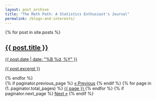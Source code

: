 ```yaml
---
layout: post_archive
title: "The Math Path: A Statistics Enthusiast's Journal"
permalink: /blogs-and-interests/
---
```


<div class="blogs-and-interests">
  <div class="blog-cards-container">
  {% for post in site.posts %}
    <a href="{{ post.url | relative_url }}" class="blog-card">
      <div class="blog-image" style="background-image: url('{{ post.image | default: '/assets/default-image.jpg' }}');"></div>
      <div class="blog-content">
        <h2>{{ post.title }}</h2>
        <p class="blog-meta">{{ post.date | date: "%B %d, %Y" }}</p>
        <p>{{ post.excerpt }}</p>
      </div>
    </a>
  {% endfor %}
</div>

  <div class="pagination">
    {% if paginator.previous_page %}
      <a href="{{ paginator.previous_page_path | relative_url }}">&laquo; Previous</a>
    {% endif %}
    {% for page in (1..paginator.total_pages) %}
      <a href="{{ paginator.paginate_path | replace: ':num', page | relative_url }}"
         class="{% if page == paginator.page %}active{% endif %}">
        {{ page }}
      </a>
    {% endfor %}
    {% if paginator.next_page %}
      <a href="{{ paginator.next_page_path | relative_url }}">Next &raquo;</a>
    {% endif %}
  </div>
  
</div>

</div>
